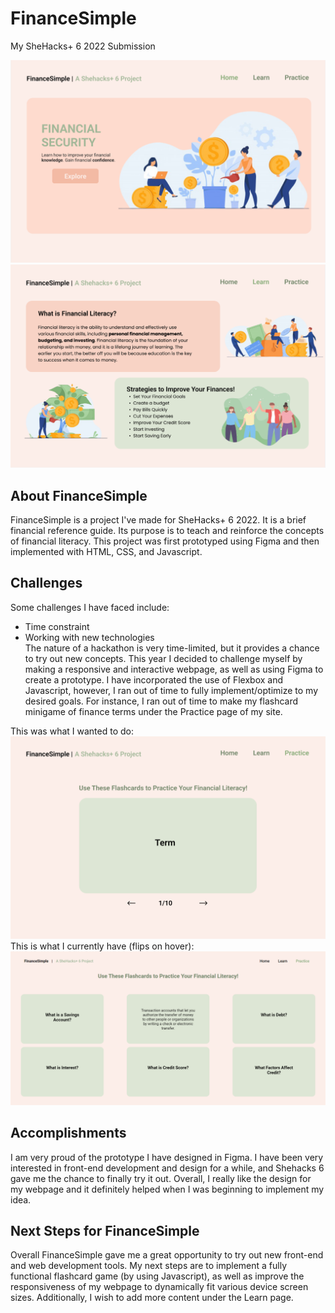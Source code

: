 # FinanceSimple
My SheHacks+ 6 2022 Submission

![MainPage](https://github.com/Li-Jessica/FinanceSimple/blob/main/MainPage.png?raw=true)
![LearnPage](https://github.com/Li-Jessica/FinanceSimple/blob/main/LearnPage.png?raw=true)

## About FinanceSimple
FinanceSimple is a project I've made for SheHacks+ 6 2022. It is a brief financial reference guide. Its purpose is to teach and reinforce the concepts of financial literacy. This project was first prototyped using Figma and then implemented with HTML, CSS, and Javascript. 

## Challenges
Some challenges I have faced include:
* Time constraint 
* Working with new technologies  
The nature of a hackathon is very time-limited, but it provides a chance to try out new concepts. This year I decided to challenge myself by making a responsive and interactive webpage, as well as using Figma to create a prototype. I have incorporated the use of Flexbox and Javascript, however, I ran out of time to fully implement/optimize to my desired goals. For instance, I ran out of time to make my flashcard minigame of finance terms under the Practice page of my site. 

This was what I wanted to do:
![PracticeFlashcard](https://github.com/Li-Jessica/FinanceSimple/blob/main/PracticeFlashcards.png?raw=true)
This is what I currently have (flips on hover):
![CurrentFlashcards](https://github.com/Li-Jessica/FinanceSimple/blob/main/CurrentFlashcards.png?raw=true)
## Accomplishments
I am very proud of the prototype I have designed in Figma. I have been very interested in front-end development and design for a while, and Shehacks 6 gave me the chance to finally try it out. Overall, I really like the design for my webpage and it definitely helped when I was beginning to implement my idea. 

## Next Steps for FinanceSimple
Overall FinanceSimple gave me a great opportunity to try out new front-end and web development tools. My next steps are to implement a fully functional flashcard game (by using Javascript), as well as improve the responsiveness of my webpage to dynamically fit various device screen sizes. Additionally, I wish to add more content under the Learn page. 
